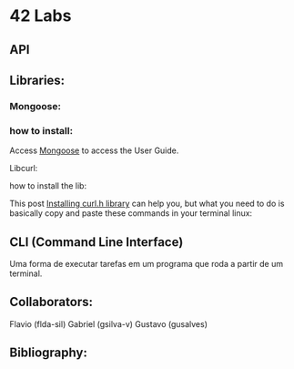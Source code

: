 # 42 Labs

## API


## **Libraries:**

### **Mongoose:**

### how to install:

Access [Mongoose](https://mongoose.ws/documentation/) to access the User Guide.

Libcurl:

how to install the lib:

This post [Installing curl.h library](https://askubuntu.com/questions/78183/installing-curl-h-library) can help you, but what you need to do is basically copy and paste these commands in your terminal linux:

## CLI (Command Line Interface)

Uma forma de executar tarefas em um programa que roda a partir de um terminal.

## Collaborators:

Flavio (flda-sil)
Gabriel (gsilva-v)
Gustavo (gusalves)

## Bibliography:

